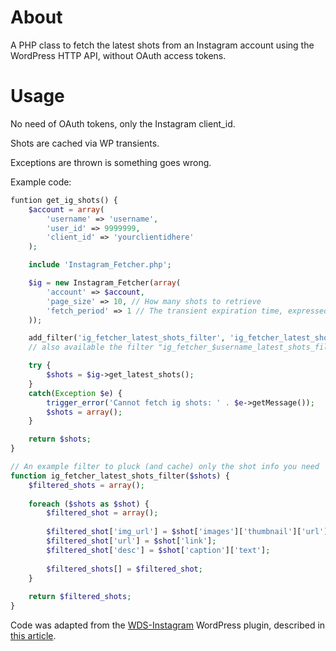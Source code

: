 # About

A PHP class to fetch the latest shots from an Instagram account using the WordPress HTTP API, without OAuth access tokens.

# Usage

No need of OAuth tokens, only the Instagram client_id.

Shots are cached via WP transients.

Exceptions are thrown is something goes wrong.

Example code:

```php
funtion get_ig_shots() {
	$account = array(
		'username' => 'username',
		'user_id' => 9999999,
		'client_id' => 'yourclientidhere'
	);

	include 'Instagram_Fetcher.php';

	$ig = new Instagram_Fetcher(array(
		'account' => $account,
		'page_size' => 10, // How many shots to retrieve
		'fetch_period' => 1 // The transient expiration time, expressed in hours
	));

	add_filter('ig_fetcher_latest_shots_filter', 'ig_fetcher_latest_shots_filter');
	// also available the filter "ig_fetcher_$username_latest_shots_filter"

	try {
		$shots = $ig->get_latest_shots();
	}
	catch(Exception $e) {
		trigger_error('Cannot fetch ig shots: ' . $e->getMessage());
		$shots = array();
	}

	return $shots;
}

// An example filter to pluck (and cache) only the shot info you need
function ig_fetcher_latest_shots_filter($shots) {
	$filtered_shots = array();
		
	foreach ($shots as $shot) {
		$filtered_shot = array();
		
		$filtered_shot['img_url'] = $shot['images']['thumbnail']['url']; //  Here you could pick standard or low resolution images sizes instead
		$filtered_shot['url'] = $shot['link'];
		$filtered_shot['desc'] = $shot['caption']['text'];
		
		$filtered_shots[] = $filtered_shot;
	}
		
	return $filtered_shots;
}
```

Code was adapted from the [WDS-Instagram](https://github.com/WebDevStudios/WDS-Instagram) WordPress plugin, described in [this article](http://webdevstudios.com/2014/08/21/using-apis-to-integrate-with-wordpress/).

		
